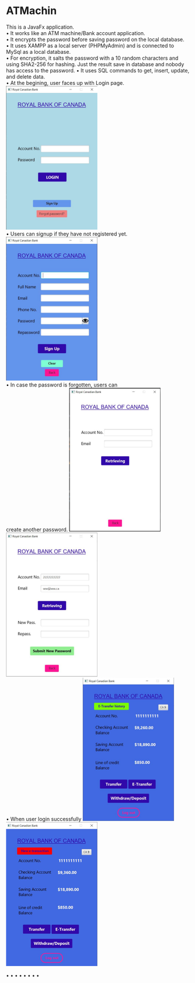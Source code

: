 # ATMachin

This is a JavaFx application.<br>
• It works like an ATM machine/Bank account application.<br>
•	It encrypts the password before saving password on the local database.<br>
•	It uses XAMPP as a local server (PHPMyAdmin) and is connected to MySql as a local database. <br>
•	For encryption, it salts the password with a 10 random characters and using SHA2-256 for hashing. Just the result save in database and nobody has access to the password.
•	It uses SQL commands to get, insert, update, and delete data.<br>
• At the begining, user faces up with Login page.
<img src="images/LogIn.JPG" width="250" height="auto"><br>
• Users can signup if they have not registered yet.
<img src="images/SignUp.JPG" width="250" height="auto"><br>
• In case the password is forgotten, users can<br>create another password.
<img src="images/Forgot.JPG" width="250" height="auto"><img src="images/Forgot1.JPG" width="250" height="auto"><br>
• When user login successfully
<img src="images/Account.JPG" width="250" height="auto" padding-right="20px"><img src="images/New%20etransaction.JPG" width="250" height="auto"><br>

•
•
•
•
•
•
•
•
